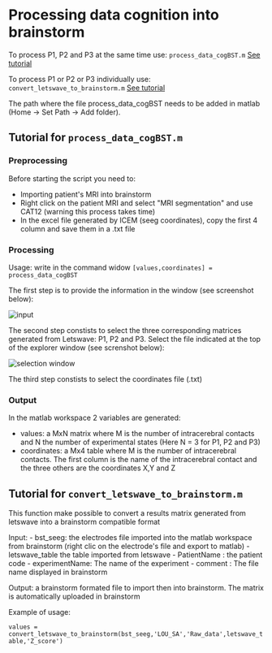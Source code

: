 # Processing data cognition into brainstorm

To process P1, P2 and P3 at the same time use:
``` process_data_cogBST.m ``` [See tutorial](https://github.com/Sam54000/cognition_data_to_brainstorm/blob/main/README.md#tutorial-for-process_data_cogbstm)

To process P1 or P2 or P3 individually use:
``` convert_letswave_to_brainstorm.m ``` [See tutorial](https://github.com/Sam54000/cognition_data_to_brainstorm/blob/main/README.md#convert_letswave_to_brainstormm)

The path where the file process_data_cogBST needs to be added in matlab (Home -> Set Path -> Add folder).

## Tutorial for ``` process_data_cogBST.m ``` 
### Preprocessing
Before starting the script you need to:
  - Importing patient's MRI into brainstorm
  - Right click on the patient MRI and select "MRI segmentation" and use CAT12 (warning this process takes time)
  - In the excel file generated by ICEM (seeg coordinates), copy the first 4 column and save them in a .txt file

### Processing
Usage:
write in the command widow
``` [values,coordinates] = process_data_cogBST ``` 

The first step is to provide the information in the window (see screenshot below):

![input](/Input.PNG)

The second step constists to select the three corresponding matrices generated from Letswave: P1, P2 and P3.
Select the file indicated at the top of the explorer window (see screnshot below):

![selection window](/Select_file.png)

The third step constists to select the coordinates file (.txt)

### Output
In  the matlab workspace 2 variables are generated:
  - values: a MxN matrix where M is the number of intracerebral contacts and N the number of experimental states (Here N = 3 for P1, P2 and P3)
  - coordinates: a Mx4 table where M is the number of intracerebral contacts. The first column is the name of the intracerebral contact and the three others are the coordinates       X,Y and Z

## Tutorial for ``` convert_letswave_to_brainstorm.m ```
This function make possible to convert a results matrix generated from letswave into a brainstorm compatible format

Input: 
        - bst_seeg: the electrodes file imported into the matlab workspace 
                    from brainstorm (right clic on the electrode's file 
                    and export to matlab)
        - letswave_table the table imported from letswave
        - PatientName   : the patient code
        - experimentName: The name of the experiment
        - comment       : The file name displayed in brainstorm
        
Output: a brainstorm formated file to import then into brainstorm.
The matrix is automatically uploaded in brainstorm

Example of usage: 

```values = convert_letswave_to_brainstorm(bst_seeg,'LOU_SA','Raw_data',letswave_table,'Z_score')```
